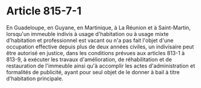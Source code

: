 # Article 815-7-1

En Guadeloupe, en Guyane, en Martinique, à La Réunion et à Saint-Martin, lorsqu'un immeuble indivis à usage d'habitation ou à usage mixte d'habitation et professionnel est vacant ou n'a pas fait l'objet d'une occupation effective depuis plus de deux années civiles, un indivisaire peut être autorisé en justice, dans les conditions prévues aux articles 813-1 à 813-9, à exécuter les travaux d'amélioration, de réhabilitation et de restauration de l'immeuble ainsi qu'à accomplir les actes d'administration et formalités de publicité, ayant pour seul objet de le donner à bail à titre d'habitation principale.
